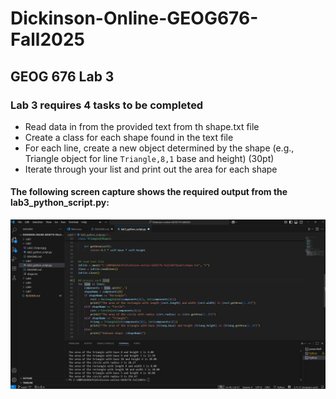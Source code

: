 # Dickinson-Online-GEOG676-Fall2025
## GEOG 676 Lab 3

### Lab 3 requires 4 tasks to be completed

- Read data in from the provided text from th shape.txt file
- Create a class for each shape found in the text file 
- For each line, create a new object determined by the shape (e.g., Triangle object for line `Triangle,8,1` base and height) (30pt)
- Iterate through your list and print out the area for each shape 

#### The following screen capture shows the required output from the lab3_python_script.py:

![Window snap](lab3_script_output.jpg)